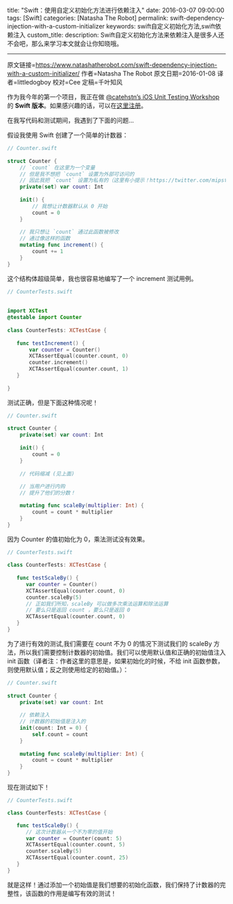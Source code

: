 title: "Swift：使用自定义初始化方法进行依赖注入"
date: 2016-03-07 09:00:00
tags: [Swift]
categories: [Natasha The Robot]
permalink: swift-dependency-injection-with-a-custom-initializer
keywords: swift自定义初始化方法,swift依赖注入
custom_title: 
description: Swift自定义初始化方法来依赖注入是很多人还不会吧，那么来学习本文就会让你知晓哦。

---
原文链接=https://www.natashatherobot.com/swift-dependency-injection-with-a-custom-initializer/
作者=Natasha The Robot
原文日期=2016-01-08
译者=littledogboy
校对=Cee
定稿=千叶知风

<!--此处开始正文-->

作为我今年的第一个项目，我正在做 [@catehstn’s iOS Unit Testing Workshop](http://www.catehuston.com/blog/2015/04/15/launching-ios-unit-testing-beyond-the-model/) 的 **Swift 版本**。如果感兴趣的话，可以在[这里注册](https://docs.google.com/forms/d/1IrOYxAMES34uXdJoCiqmzXtkDsHfVM3SUueZViHjstM/viewform?c=0&w=1)。

在我写代码和测试期间，我遇到了下面的问题...

<!--more-->

假设我使用 Swift 创建了一个简单的计数器：

```swift
// Counter.swift
 
struct Counter {
    // `count` 在这里为一个变量
    // 但是我不想把 `count` 设置为外部可访问的 
    // 因此我把 `count` 设置为私有的（这里有小提示！https://twitter.com/mipstian/status/685489964403003393）
    private(set) var count: Int
    
    init() {
        // 我想让计数器默认从 0 开始
        count = 0
    }
    
    // 我只想让 `count` 通过此函数被修改
	// 通过像这样的函数 
    mutating func increment() {
        count += 1
    }
}
```

这个结构体超级简单，我也很容易地编写了一个 increment 测试用例。

```swift
// CounterTests.swift
 
 
import XCTest
@testable import Counter
 
class CounterTests: XCTestCase {
 
   func testIncrement() {
       var counter = Counter()
       XCTAssertEqual(counter.count, 0)
       counter.increment()
       XCTAssertEqual(counter.count, 1)
   }
  
}
```

测试正确，但是下面这种情况呢！

```swift
// Counter.swift
 
struct Counter {
    private(set) var count: Int
   
    init() {
        count = 0
    }
 
    // 代码缩减 (见上面)
 
    // 当用户进行内购
    // 提升了他们的分数！

    mutating func scaleBy(multiplier: Int) {
        count = count * multiplier
    }
}
```

因为 Counter 的值初始化为 0，乘法测试没有效果。

```swift
// CounterTests.swift
 
class CounterTests: XCTestCase {
 
   func testScaleBy() {
      var counter = Counter()
      XCTAssertEqual(counter.count, 0)
      counter.scaleBy(5)
      // 正如我们所知，scaleBy 可以做多次乘法运算和除法运算
      // 要么只是返回 count ，要么只是返回 0
      XCTAssertEqual(counter.count, 0)
   }
}
```

为了进行有效的测试,我们需要在 count 不为 0 的情况下测试我们的 scaleBy 方法，所以我们需要控制计数器的初始值。我们可以使用默认值和正确的初始值注入 init 函数（译者注：作者这里的意思是，如果初始化的时候，不给 init 函数参数，则使用默认值；反之则使用给定的初始值。）：

```swift
// Counter.swift
 
struct Counter {
    private(set) var count: Int
    
    // 依赖注入
    // 计数器的初始值是注入的
    init(count: Int = 0) {
        self.count = count
    }
    
    mutating func scaleBy(multiplier: Int) {
        count = count * multiplier
    }
}
```

现在测试如下！

```swift
// CounterTests.swift

class CounterTests: XCTestCase {

   func testScaleBy() {
      // 这次计数器从一个不为零的值开始
      var counter = Counter(count: 5)
      XCTAssertEqual(counter.count, 5)
      counter.scaleBy(5)
      XCTAssertEqual(counter.count, 25)
   }
}
```

就是这样！通过添加一个初始值是我们想要的初始化函数，我们保持了计数器的完整性，该函数的作用是编写有效的测试！